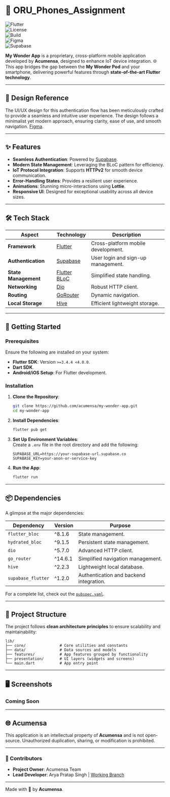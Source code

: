 # 🌟 ORU_Phones_Assignment

![Flutter](https://img.shields.io/badge/Flutter-3.4.4-blue?style=flat-square&logo=flutter&logoColor=white)  
![License](https://img.shields.io/badge/License-MIT-green?style=flat-square)  
![Build](https://img.shields.io/badge/Build-Passing-brightgreen?style=flat-square)  
![Figma](https://img.shields.io/badge/Design-Figma-red?style=flat-square&logo=figma&logoColor=white)  
![Supabase](https://img.shields.io/badge/Supabase-Authentication-brightgreen?style=flat-square&logo=supabase)

**My Wonder App** is a proprietary, cross-platform mobile application developed by **Acumensa**, designed to enhance IoT device integration. 🌐 This app bridges the gap between the **My Wonder Pod** and your smartphone, delivering powerful features through **state-of-the-art Flutter technology**.

---  

## 🎨 Design Reference

The UI/UX design for this authentication flow has been meticulously crafted to provide a seamless and intuitive user experience. The design follows a minimalist yet modern approach, ensuring clarity, ease of use, and smooth navigation. [Figma](https://www.figma.com/design/l2K16E94wmCvWeG2EpWXVF/ORUphones-Flutter-Dev-Intern-Assignment?node-id=0-1&p=f&t=gPdckx0LXhrGvGHS-0).

---  

## ✨ Features

- **Seamless Authentication**: Powered by [Supabase](https://supabase.io/).
- **Modern State Management**: Leveraging the BLoC pattern for efficiency.
- **IoT Protocol Integration**: Supports **HTTPv2** for smooth device communication.
- **Error-Handling States**: Provides a resilient user experience.
- **Animations**: Stunning micro-interactions using **Lottie**.
- **Responsive UI**: Designed for exceptional usability across all device sizes.

---  

## 🛠️ Tech Stack

| Aspect              | Technology           | Description                      |  
|---------------------|----------------------|----------------------------------|  
| **Framework**       | [Flutter](https://flutter.dev)   | Cross-platform mobile development. |  
| **Authentication**  | [Supabase](https://supabase.io/) | User login and sign-up management. |  
| **State Management**| [Flutter BLoC](https://bloclibrary.dev/) | Simplified state handling.       |  
| **Networking**      | [Dio](https://pub.dev/packages/dio) | Robust HTTP client.             |  
| **Routing**         | [GoRouter](https://pub.dev/packages/go_router) | Dynamic navigation.             |  
| **Local Storage**   | [Hive](https://pub.dev/packages/hive) | Efficient lightweight storage.   |  

---  

## 🚀 Getting Started

### Prerequisites

Ensure the following are installed on your system:
- **Flutter SDK**: Version `>=3.4.4 <4.0.0`.
- **Dart SDK**.
- **Android/iOS Setup**: For Flutter development.

### Installation

1. **Clone the Repository**:
   ```bash  
   git clone https://github.com/acumensa/my-wonder-app.git  
   cd my-wonder-app  
   ```  

2. **Install Dependencies**:
   ```bash  
   flutter pub get  
   ```  

3. **Set Up Environment Variables**:  
   Create a `.env` file in the root directory and add the following:
   ```env  
   SUPABASE_URL=https://your-supabase-url.supabase.co  
   SUPABASE_KEY=your-anon-or-service-key  
   ```  

4. **Run the App**:
   ```bash  
   flutter run  
   ```  

---  

## 📦 Dependencies

A glimpse at the major dependencies:

| Dependency            | Version | Purpose                                  |  
|-----------------------|---------|------------------------------------------|  
| `flutter_bloc`        | ^8.1.6  | State management.                        |  
| `hydrated_bloc`       | ^9.1.5  | Persistent state management.             |  
| `dio`                 | ^5.7.0  | Advanced HTTP client.                    |  
| `go_router`           | ^14.6.1 | Simplified navigation management.        |  
| `hive`                | ^2.2.3  | Lightweight local database.              |  
| `supabase_flutter`    | ^1.2.0  | Authentication and backend integration.  |  

For a complete list, check out the [`pubspec.yaml`](./pubspec.yaml).

---  

## 📖 Project Structure

The project follows **clean architecture principles** to ensure scalability and maintainability:

```
lib/  
├── core/               # Core utilities and constants  
├── data/               # Data sources and models  
├── features/           # App features grouped by functionality  
├── presentation/       # UI layers (widgets and screens)  
└── main.dart           # App entry point  
```  

---  

## 🖥️ Screenshots

### Coming Soon

---  

## 🌐 Acumensa

This application is an intellectual property of **Acumensa** and is not open-source. Unauthorized duplication, sharing, or modification is prohibited.

---  

### 👥 Contributors

- **Project Owner**: Acumensa Team
- **Lead Developer**: Arya Pratap Singh | [Working Branch](https://github.com/AcumensaDev/MyWonderApp/tree/latest-release)

---  

Made with 💙 by **Acumensa**.  

